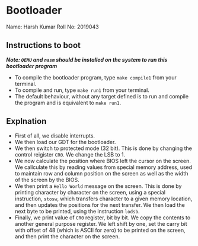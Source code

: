 # Bootloader

Name: Harsh Kumar
Roll No: 2019043

## Instructions to boot

***Note: `QEMU` and `nasm` should be installed on the system to run this bootloader program***

- To compile the bootloader program, type `make compile1` from your terminal.
- To compile and run, type `make run1` from your terminal.
- The default behaviour, without any target defined is to run and compile the program and is equivalent to `make run1`.

## Explnation

- First of all, we disable interrupts.
- We then load our GDT for the bootloader.
- We then switch to protected mode (32 bit). This is done by changing the control reigister `CR0`. We change the LSB to 1.
- We now calculate the position where BIOS left the cursor on the screen. We callculate this by reading values from special memory address, used to maintain row and column position on the screen as well as the width of the screen by the BIOS.
- We then print a `Hello World` message on the screen. This is done by printing character by character on the screen, using a special instruction, `stosw`, which transfers character to a given memory location, and then updates the positions for the next transfer. We then load the next byte to be printed, using the instruction `lodsb`.
- Finally, we print value of `CR0` register, bit by bit. We copy the contents to another general purpose register. We left shift by one, set the carry bit with offset of 48 (which is ASCII for zero) to be printed on the screen, and then print the character on the screen.
